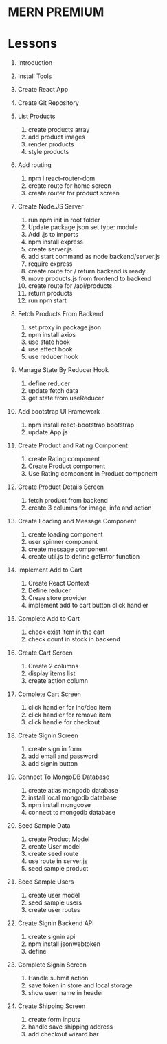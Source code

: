 # MERN PREMIUM

# Lessons
1. Introduction
2. Install Tools
3. Create React App
4. Create Git Repository

5. List Products
    1. create products array
    2. add product images
    3. render products
    4. style products

6. Add routing
    1. npm i react-router-dom
    2. create route for home screen
    3. create router for product screen

7. Create Node.JS Server
    1. run npm init in root folder
    2. Update package.json set type: module
    3. Add .js to imports
    4. npm install express
    5. create server.js
    6. add start command as node backend/server.js
    7. require express
    8. create route for / return backend is ready.
    9. move products.js from frontend to backend
    10. create route for /api/products
    11. return products
    12. run npm start

8. Fetch Products From Backend
    1. set proxy in package.json
    2. npm install axios
    3. use state hook
    4. use effect hook
    5. use reducer hook

9. Manage State By Reducer Hook
    1. define reducer
    2. update fetch data
    3. get state from useReducer

10. Add bootstrap UI Framework
    1. npm install react-bootstrap bootstrap
    2. update App.js

11. Create Product and Rating Component
    1. create Rating component
    2. Create Product component
    3. Use Rating component in Product component

12. Create Product Details Screen
    1. fetch product from backend
    2. create 3 columns for image, info and action

13. Create Loading and Message Component
    1. create loading component
    2. user spinner component
    3. create message component
    4. create util.js to define getError function

14. Implement Add to Cart
    1. Create React Context
    2. Define reducer
    3. Creae store provider
    4. implement add to cart button click handler

15. Complete Add to Cart
    1. check exist item in the cart
    2. check count in stock in backend

16. Create Cart Screen
    1. Create 2 columns
    2. display items list
    3. create action column

17. Complete Cart Screen
    1. click handler for inc/dec item
    2. click handler for remove item
    3. click handle for checkout

18. Create Signin Screen
    1. create sign in form
    2. add email and password
    3. add signin button

19. Connect To MongoDB Database
    1. create atlas mongodb database
    2. install local mongodb database
    3. npm install mongoose
    4. connect to mongodb database

20. Seed Sample Data
    1. create Product Model
    2. create User model
    3. create seed route
    4. use route in server.js
    5. seed sample product

21. Seed Sample Users
    1. create user model
    2. seed sample users
    3. create user routes

22. Create Signin Backend API
    1. create signin api
    2. npm install jsonwebtoken
    3. define 

23. Complete Signin Screen
    1. Handle submit action
    2. save token in store and local storage
    3. show user name in header

24. Create Shipping Screen
    1. create form inputs
    2. handle save shipping address
    3. add checkout wizard bar

